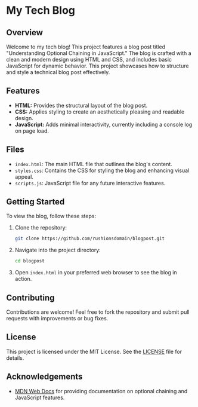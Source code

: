 # My Tech Blog

## Overview

Welcome to my tech blog! This project features a blog post titled "Understanding Optional Chaining in JavaScript." The blog is crafted with a clean and modern design using HTML and CSS, and includes basic JavaScript for dynamic behavior. This project showcases how to structure and style a technical blog post effectively.

## Features

- **HTML:** Provides the structural layout of the blog post.
- **CSS:** Applies styling to create an aesthetically pleasing and readable design.
- **JavaScript:** Adds minimal interactivity, currently including a console log on page load.

## Files

- `index.html`: The main HTML file that outlines the blog's content.
- `styles.css`: Contains the CSS for styling the blog and enhancing visual appeal.
- `scripts.js`: JavaScript file for any future interactive features.

## Getting Started

To view the blog, follow these steps:

1. Clone the repository:
   ```bash
   git clone https://github.com/rushionsdomain/blogpost.git
   ```

2. Navigate into the project directory:
   ```bash
   cd blogpost
   ```

3. Open `index.html` in your preferred web browser to see the blog in action.

## Contributing

Contributions are welcome! Feel free to fork the repository and submit pull requests with improvements or bug fixes.

## License

This project is licensed under the MIT License. See the [LICENSE](LICENSE) file for details.

## Acknowledgements

- [MDN Web Docs](https://developer.mozilla.org/en-US/docs/Web/JavaScript/Reference/Operators/Optional_chaining) for providing documentation on optional chaining and JavaScript features.

